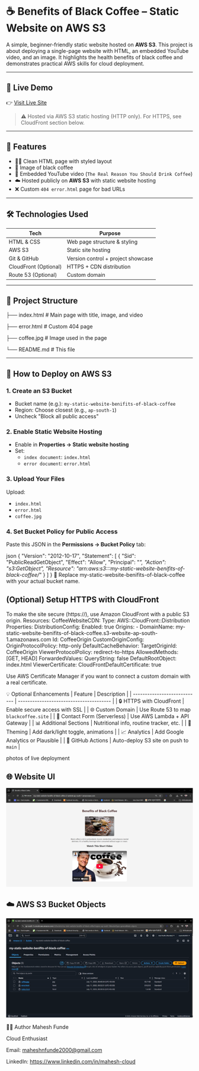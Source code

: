 # ☕ Benefits of Black Coffee – Static Website on AWS S3

A simple, beginner-friendly static website hosted on **AWS S3**. This project is about deploying a single-page website with HTML, an embedded YouTube video, and an image. It highlights the health benefits of black coffee and demonstrates practical AWS skills for cloud deployment.

---

## 🔗 Live Demo

👉 [Visit Live Site](http://my-static-website-benifits-of-black-coffee.s3-website.ap-south-1.amazonaws.com/) 

> ⚠️ Hosted via AWS S3 static hosting (HTTP only). For HTTPS, see CloudFront section below.

---

## 🧾 Features

- 🧑‍🍳 Clean HTML page with styled layout
- 📸 Image of black coffee
- 🎥 Embedded YouTube video (`The Real Reason You Should Drink Coffee`)
- ☁️ Hosted publicly on **AWS S3** with static website hosting
- ❌ Custom `404 error.html` page for bad URLs

---

## 🛠️ Technologies Used

| Tech        | Purpose                            |
|-------------|-------------------------------------|
| HTML & CSS  | Web page structure & styling        |
| AWS S3      | Static site hosting                 |
| Git & GitHub| Version control + project showcase  |
| CloudFront (Optional) | HTTPS + CDN distribution |
| Route 53 (Optional)   | Custom domain              |

---

## 📁 Project Structure

├── index.html # Main page with title, image, and video

├── error.html # Custom 404 page

├── coffee.jpg # Image used in the page

└── README.md # This file


---

## 🚀 How to Deploy on AWS S3

### 1. Create an S3 Bucket

- Bucket name (e.g.): `my-static-website-benifits-of-black-coffee`
- Region: Choose closest (e.g., `ap-south-1`)
- Uncheck "Block all public access"

### 2. Enable Static Website Hosting

- Enable in **Properties → Static website hosting**
- Set:
  - `index document`: `index.html`
  - `error document`: `error.html`

### 3. Upload Your Files

Upload:
- `index.html`
- `error.html`
- `coffee.jpg`

### 4. Set Bucket Policy for Public Access

Paste this JSON in the **Permissions → Bucket Policy** tab:
 
json
{
  "Version": "2012-10-17",
  "Statement": [
    {
      "Sid": "PublicReadGetObject",
      "Effect": "Allow",
      "Principal": "*",
      "Action": "s3:GetObject",
      "Resource": "arn:aws:s3:::my-static-website-benifits-of-black-coffee/*"
    }
  ]
}
🔁 Replace my-static-website-benifits-of-black-coffee with your actual bucket name.

## (Optional) Setup HTTPS with CloudFront
To make the site secure (https://), use Amazon CloudFront with a public S3 origin.
Resources:
  CoffeeWebsiteCDN:
    Type: AWS::CloudFront::Distribution
    Properties:
      DistributionConfig:
        Enabled: true
        Origins:
          - DomainName: my-static-website-benifits-of-black-coffee.s3-website-ap-south-1.amazonaws.com
            Id: CoffeeOrigin
            CustomOriginConfig:
              OriginProtocolPolicy: http-only
        DefaultCacheBehavior:
          TargetOriginId: CoffeeOrigin
          ViewerProtocolPolicy: redirect-to-https
          AllowedMethods: [GET, HEAD]
          ForwardedValues:
            QueryString: false
        DefaultRootObject: index.html
        ViewerCertificate:
          CloudFrontDefaultCertificate: true

Use AWS Certificate Manager if you want to connect a custom domain with a real certificate.

💡 Optional Enhancements
| Feature                      | Description                             |
| ---------------------------- | --------------------------------------- |
| 🔒 HTTPS with CloudFront     | Enable secure access with SSL           |
| 🌐 Custom Domain             | Use Route 53 to map `blackcoffee.site`  |
| 📩 Contact Form (Serverless) | Use AWS Lambda + API Gateway            |
| 📊 Additional Sections       | Nutritional info, routine tracker, etc. |
| 🎨 Theming                   | Add dark/light toggle, animations       |
| 📈 Analytics                 | Add Google Analytics or Plausible       |
| 🚀 GitHub Actions            | Auto-deploy S3 site on push to `main`   |

photos of live deployment 
## 🌐 Website UI

<img src="assets/website.png" alt="Website Screenshot" width="700"/>

## ☁️ AWS S3 Bucket Objects

<img src="assets/s3-bucket.png" alt="S3 Bucket Screenshot" width="700"/>




🧑‍💻 Author
Mahesh Funde

Cloud Enthusiast

Email: maheshnfunde2000@gmail.com

LinkedIn: https://www.linkedin.com/in/mahesh-cloud













